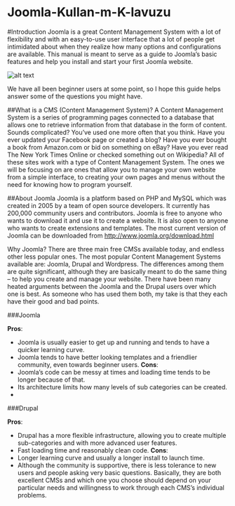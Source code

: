 # Joomla-Kullan-m-K-lavuzu

#Introduction
Joomla is a great Content Management System with a lot of flexibility and with an
easy-to-use user interface that a lot of people get intimidated about when they
realize how many options and configurations are available. This manual is meant to
serve as a guide to Joomla’s basic features and help you install and start your first
Joomla website.

![alt text](http://www.webdoor.com.au/images/joomla.png "Joomla Logo")

We have all been beginner
users at some point, so I
hope this guide helps
answer some of the questions you might have.


##What is a CMS (Content Management System)?
A Content Management System is a series of programming pages connected to a
database that allows one to retrieve information from that database in the form of
content. Sounds complicated? You’ve used one more often that you think.
Have you ever updated your Facebook page or created a blog? Have you ever
bought a book from Amazon.com or bid on something on eBay? Have you ever
read The New York Times Online or checked something out on Wikipedia? All of
these sites work with a type of Content Management System.
The ones we will be focusing on are ones that allow you to manage your own
website from a simple interface, to creating your own pages and menus without the
need for knowing how to program yourself.

##About Joomla
Joomla is a platform based on PHP and MySQL which was created in 2005 by a
team of open source developers. It currently has 200,000 community users and
contributors. Joomla is free to anyone who wants to download it and use it to create
a website. It is also open to anyone who wants to create extensions and templates.
The most current version of Joomla can be downloaded from
http://www.joomla.org/download.html

Why Joomla?
There are three main free CMSs available today, and endless other less popular
ones. The most popular Content Management Systems available are: Joomla,
Drupal and Wordpress.
The differences among them are quite significant, although they are basically
meant to do the same thing – to help you create and manage your website. There
have been many heated arguments between the Joomla and the Drupal users over
which one is best. As someone who has used them both, my take is that they each
have their good and bad points.

###Joomla

**Pros**:

* Joomla is usually easier to get up and running and tends to have a
quicker learning curve.
* Joomla tends to have better looking templates and a friendlier
community, even towards beginner users.
**Cons**:
* Joomla’s code can be messy at times and loading time tends to be
longer because of that.
* Its architecture limits how many levels of sub categories can be created.
* 
###Drupal

**Pros**:

* Drupal has a more flexible infrastructure, allowing you to create multiple
sub-categories and with more advanced user features.
* Fast loading time and reasonably clean code.
**Cons**:
* Longer learning curve and usually a longer install to launch time.
* Although the community is supportive, there is less tolerance to new users
and people asking very basic questions.
Basically, they are both excellent CMSs and which one you choose should depend
on your particular needs and willingness to work through each CMS’s individual
problems.
